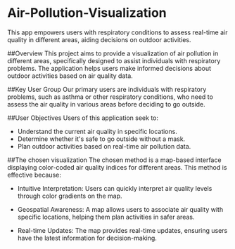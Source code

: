 # Air-Pollution-Visualization
This app empowers users with respiratory conditions to assess real-time air quality in different areas, aiding decisions on outdoor activities.

##Overview
This project aims to provide a visualization of air pollution in different areas, specifically designed to assist individuals with respiratory problems. The application helps users make informed decisions about outdoor activities based on air quality data.


##Key User Group
Our primary users are individuals with respiratory problems, such as asthma or other respiratory conditions, who need to assess the air quality in various areas before deciding to go outside.


##User Objectives
Users of this application seek to:

* Understand the current air quality in specific locations.
* Determine whether it's safe to go outside without a mask.
* Plan outdoor activities based on real-time air pollution data.

##The chosen visualization
The chosen method is a map-based interface displaying color-coded air quality indices for different areas. This method is effective because:

* Intuitive Interpretation: Users can quickly interpret air quality levels through color gradients on the map.

* Geospatial Awareness: A map allows users to associate air quality with specific locations, helping them plan activities in safer areas.

* Real-time Updates: The map provides real-time updates, ensuring users have the latest information for decision-making.



